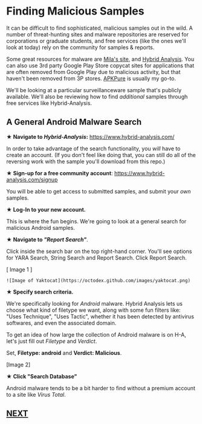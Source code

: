 # Finding Malicious Samples

It can be difficult to find sophisticated, malicious samples out in the wild. A number of threat-hunting sites and malware repositories are reserved for corporations or graduate students, and free services (like the ones we'll look at today) rely on the community for samples & reports.

Some great resources for malware are [Mila's site](http://contagiominidump.blogspot.com/), and [Hybrid Analysis](https://www.hybrid-analysis.com/). You can also use 3rd party Google Play Store copycat sites for applications that are often removed from Google Play due to malicious activity, but that haven't been removed from 3P stores. [APKPure](https://apkpure.com) is usually my go-to.

We'll be looking at a particular surveillanceware sample that's publicly available. We'll also be reviewing how to find *additional* samples through free services like Hybrid-Analysis.

## A General Android Malware Search

**★ Navigate to *Hybrid-Analysis*:** https://www.hybrid-analysis.com/

In order to take advantage of the search functionality, you *will* have to create an account. (If you don't feel like doing that, you can still do all of the reversing work with the sample you'll download from this repo.)

**★ Sign-up for a free community account**: https://www.hybrid-analysis.com/signup

You will be able to get access to submitted samples, and submit your *own* samples.

**★ Log-In to your new account.**

This is where the fun begins. We're going to look at a general search for malicious Android samples.

**★ Navigate to *"Report Search"***.

Click inside the search bar on the top right-hand corner. You'll see options for YARA Search, String Search and Report Search. Click Report Search.

[ Image 1 ] 

`![Image of Yaktocat](https://octodex.github.com/images/yaktocat.png)`

**★ Specify search criteria.**

We're specifically looking for _Android_ malware. Hybrid Analysis lets us choose what kind of filetype we want, along with some fun filters like: "Uses Technique", "Uses Tactic", whether it has been detected by antivirus softwares, and even the associated domain.

To get an idea of how large the collection of Android malware is on H-A, let's just fill out *Filetype* and *Verdict*.

Set, **Filetype: android** and **Verdict: Malicious**.

[Image 2]

**★ Click "Search Database"**

Android malware tends to be a bit harder to find without a premium account to a site like *Virus Total*. 

## [NEXT](https://github.com/chmodxx/BlackHoodie2018/blob/master/lab/Using_Malware_Reports.markdown)
 

